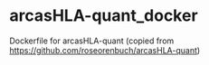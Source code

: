 # arcasHLA-quant_docker
Dockerfile for arcasHLA-quant
(copied from https://github.com/roseorenbuch/arcasHLA-quant)